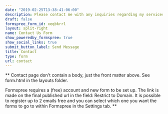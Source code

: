 ```yaml
---
date: "2019-02-25T13:38:41-06:00"
description: Please contact me with any inquiries regarding my services. Please provide your age, phone number, reason for seeking psychotherapy, and how you heard about my practice. <br /> <br /> By submitting this form, you acknowledge that electronic communication, including web forms and email, is limited in terms of privacy and may be intercepted by a third party. Any inquiry of services does not constitute a therapeutic relationship. By submitting this form, you hereby release Dr. Santi Allende from any and all liability. <br /> <br />  Tel. (206) 588-6067
draft: false
formspree_form_id: xeqbkrrl
layout: split-right
name: Contact Us Form
show_poweredby_formspree: true
show_social_links: true
submit_button_label: Send Message
title: Contact
type: form
url: contact
---
```


** Contact page don't contain a body, just the front matter above.
See form.html in the layouts folder.

Formspree requires a (free) account and new form to be set up. The link is made on the final published url in the field: Restrict to Domain. It is possible to register up to 2 emails free and you can select which one you want the forms to go to within Formspree in the Settings tab.
**
